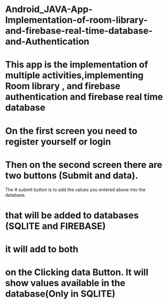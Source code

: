 # Android_JAVA-App-Implementation-of-room-library-and-firebase-real-time-database-and-Authentication

# This app is the implementation of multiple activities,implementing Room library , and firebase authentication and firebase real time database

# On the first screen you need to register yourself or login

# Then on the second screen there are two buttons (Submit and data).

The # submit button is to add the values you entered above into the database.

# that will be added to databases (SQLITE and FIREBASE)

# it will add to both

# on the Clicking data Button. It will show values available in the database(Only in SQLITE)
